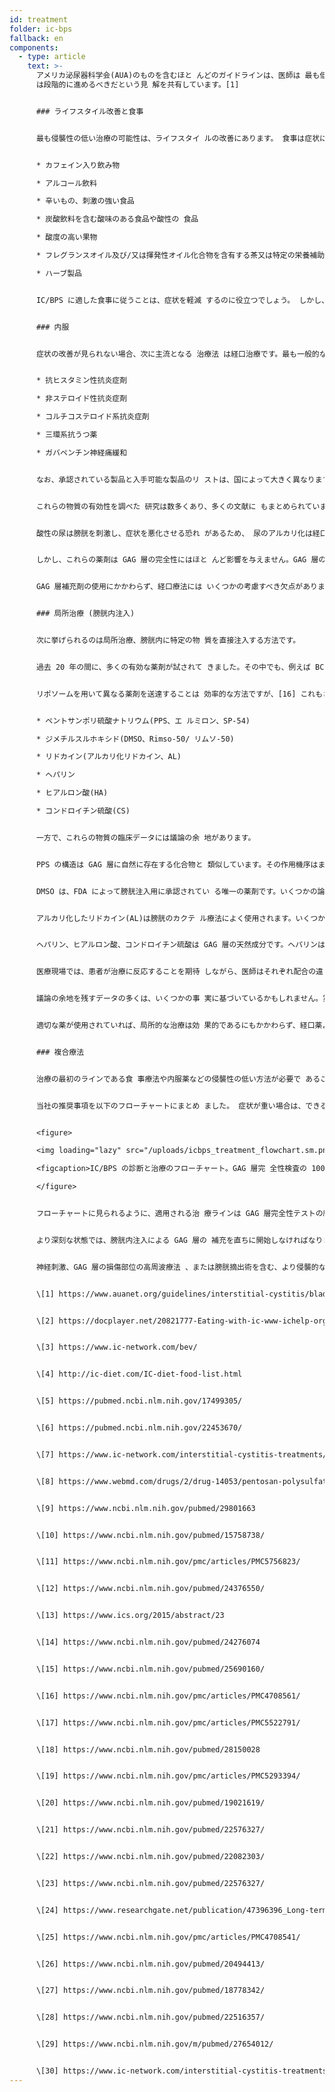 ```yaml
---
id: treatment
folder: ic-bps
fallback: en
components:
  - type: article
    text: >-
      アメリカ泌尿器科学会(AUA)のものを含むほと んどのガイドラインは、医師は 最も低侵襲な方法から始め、より侵襲的な技術へ
      は段階的に進めるべきだという見 解を共有しています。[1]


      ### ライフスタイル改善と食事


      最も侵襲性の低い治療の可能性は、ライフスタイ ルの改善にあります。 食事は症状に大きな影響を与えます。IC/BPS の 飲食物リストはインターネット上で広く公開され ており、[2],[3],[4] このトピックに関する科学論文も発表され ています。[5],[6] 文献のほとんどは、特定の栄養物が損傷し た膀胱壁を刺激することに同意しています。リス トは通常、以下のことに言及しています。


      * カフェイン入り飲み物

      * アルコール飲料

      * 辛いもの、刺激の強い食品

      * 炭酸飲料を含む酸味のある食品や酸性の 食品

      * 酸度の高い果物

      * フレグランスオイル及び/又は揮発性オイル化合物を含有する茶又は特定の栄養補助食品

      * ハーブ製品


      IC/BPS に適した食事に従うことは、症状を軽減 するのに役立つでしょう。 しかし、特に重症の場合、 生活習慣や食生活の変化だけでは効果があるとは 限りません。通常、効果が現れるまでにはかなり の時間がかかり、このような治療中に症状が悪化 することもあります。


      ### 内服


      症状の改善が見られない場合、次に主流となる 治療法 は経口治療です。最も一般的な薬は、通常、以下 の有効成分を一つ以上含んでいます。


      * 抗ヒスタミン性抗炎症剤

      * 非ステロイド性抗炎症剤

      * コルチコステロイド系抗炎症剤 

      * 三環系抗うつ薬

      * ガバペンチン神経痛緩和


      なお、承認されている製品と入手可能な製品のリ ストは、国によって大きく異なります。


      これらの物質の有効性を調べた 研究は数多くあり、多くの文献に もまとめられています。[7] これらの薬剤には、 抗炎症作用、疼痛抑制作用、抗うつ作用があるた め、経口薬による治療 は排尿や痛みの症状を緩和し、患者の生活の質を 向上させる効果的な方法であると考えられていま す。


      酸性の尿は膀胱を刺激し、症状を悪化させる恐れ があるため、 尿のアルカリ化は経口治療で重要な項目です。 尿を酸性にする食品群を避けるだけでは、十分な 効果が得られないことが多々あります。 そのため、アルカリ化剤(薬やサプリメント)は 、経口治療においても大きな役割を果たします。


      しかし、これらの薬剤は GAG 層の完全性にはほと んど影響を与えません。GAG 層の補充に使用され るひとつ、または複数の有効な医薬成分(後 述)を含む特定の製品があることについて は言及する価値があります。それらの多くは、広 く知られており、インターネット上で入手可能で す。このグループで、最も重要な医薬品は、食品 医薬品局(FDA、米国)によって承認されてい るペントサンポリ硫酸ナトリウム(PPS、エルミロ ン、 SP-54)であり、積極的に GAG 層の補充を助ける唯一 の経口薬であると考えられています。


      GAG 層補充剤の使用にかかわらず、経口療法には いくつかの考慮すべき欠点があります。 膀胱に到達するまでに 、薬剤は消化器系で吸収され、循環し 、他の組織にも及びます。このことは、薬の効能 を低下させ、副作用の可能性を高めます。例えば PPS は、GAG 層への効果を得るために 3 か月以上 の服用が必要です。経口で PPS を長期に渡り服 用した場合、重大な副作用が生じる可能性があり ます。[8] この問題に関する最近の発見は特に懸 念されています。[9]


      ### 局所治療 (膀胱内注入)


      次に挙げられるのは局所治療、膀胱内に特定の物 質を直接注入する方法です。


      過去 20 年の間に、多くの有効な薬剤が試されて きました。その中でも、例えば BCG(Bacillus Calmette-Guarin)は効果がないことが判明して います。[10] その他、神経成長因子を阻害する薬 剤は安全性に問題があります。[11] 特定の物質で は部分的に限り進歩が見られます。例えば、バニ ロイドでは痛みは軽減されましたが、排尿症状に 関しては改善が見られませんでした。[12] 現在治 験中の薬剤もいくつかありますが、その結果には まだ議論の余地があるか結論が出ておらず、また 十分な臨床試験がまだ行われていません。P2X3 受容体(膀胱の活動に影響を与える)をブロック することは有望かもしれませんが、さらなる実験 が必要でしょう。[13] ボツリヌス毒素 A(BTX- A、ボトックス)は何度か治験されていますが、 結果は賛否両論あるようです。[14],[15]


      リポソームを用いて異なる薬剤を送達することは 効率的な方法ですが、[16] これもさらなる実験が 必要でしょう。有効成分においては、GAG 層の補充に関連した6 つの主要な化合物があります。下記の通りです。


      * ペントサンポリ硫酸ナトリウム(PPS、エ ルミロン、SP-54)

      * ジメチルスルホキシド(DMSO、Rimso-50/ リムソ-50)

      * リドカイン(アルカリ化リドカイン、AL)

      * ヘパリン

      * ヒアルロン酸(HA)

      * コンドロイチン硫酸(CS)


      一方で、これらの物質の臨床データには議論の余 地があります。


      PPS の構造は GAG 層に自然に存在する化合物と 類似しています。その作用機序はまだわかってい ませんが、効果的な膀胱内治療薬になる可能性が あります。[17]


      DMSO は、FDA によって膀胱注入用に承認されてい る唯一の薬剤です。いくつかの論文によると、他 の特定の薬剤よりも効果的とあります が、[18] DMSO に関連する問題点を指摘する文献もありま す。[19]


      アルカリ化したリドカイン(AL)は膀胱のカクテ ル療法によく使用されます。いくつかの確かな情 報には、リドカイン自体が GAG 層の補充に有効な 薬とあります。[20] ほとんどの専門医は、たとえ その効果を否定する研究があるとしても、リドカ インは他の化合物の有効性を高めることができる と考えています。[21]


      ヘパリン、ヒアルロン酸、コンドロイチン硫酸は GAG 層の天然成分です。ヘパリンは単独でも他の 化合物との併用でも、局所治療によく使用されて います。[22] ヘパリンは、例えば DMSO よりも効 果が低いというデータもあります(上記参照)。 ヒアルロン酸は最も普及している成分かもしれま せん。その効果は何度か検証されていますが、異 なる結果が得られています。[23],[24],[25] コ ンドロイチン硫酸についても同様で、入手可能な データにはまだ議論の余地があります。[26],[27],[28] いくつかの研究によれば、HA+CS は DMSO と同じくらい効果的と考えられています。[29]


      医療現場では、患者が治療に反応することを期待 しながら、医師はそれぞれ配合の違う薬剤を使用 しています。[30]


      議論の余地を残すデータの多くは、いくつかの事 実に基づいているかもしれません。第一に、 IC/BPS の病因はまだわかっていません。もしこ の病気がそれぞれ違う理由で発症する可能性があ る場合、異なる病因を持つ患者は治療に対し、異 なる反応を示すかもしれません。第二に、多くの 国では、これらの治療薬のうち一種類だけ、もし くはごく少数しか承認されていないため、客観的 で比較可能な全体像を築く可能性が妨げられてい ます。第三に、ほとんどの国では、膀胱注入に使 用される薬剤、カクテルはごくわずかで、通常は 医師の処方により、十分なサンプルサイズの臨床 試験を実施することが非常に困難なのです。


      適切な薬が使用されていれば、局所的な治療は効 果的であるにもかかわらず、経口薬よりも人気が ない理由を検討する価値はあります。侵襲性は重 要な要素です。多くの医師は、やむを得ない場合 を除き、カテーテルの使用を避ける傾向がありま す。患者は痛み、またカテーテルが原因の微小病 変や感染症のリスクを恐れ、膀胱内注入療法を拒 否することが多くあります。これらの問題を克服 するために、Urosystem は UroDapter®と UroStill®を開発しました。前者はカテーテルに 代わる小型の装置です。後者は、女性患者の自己 注入を可能にする装置です。UroStill®を使用す れば、専門医の直接の関与なしに、自宅で膀胱治 療を行うことができます。


      ### 複合療法


      治療の最初のラインである食 事療法や内服薬などの侵襲性の低い方法が必要で あることは疑う余地がありません。残念なことに 、診断に時間がかかるだけでなく、侵襲性の低い 治療法の効果は 後から現れます。これは、耐え難い痛みと 重度の泌尿器症候群を伴い、生活の質が徐々に損 なわれながら、患者が 1~3 年以上の生活を無駄にしてしまうという状 況につながっています。このような時間を浪費す ればするほど、患者は侵襲性の低い治療ライン に全く反応しなくなる可能性が高まってきます。


      当社の推奨事項を以下のフローチャートにまとめ ました。 症状が重い場合は、できるだけ早く改善するよう に、内服治療と膀胱内注入 治療の併用療法から始めることをお勧めします。


      <figure>

      <img loading="lazy" src="/uploads/icbps_treatment_flowchart.sm.png" srcset="/uploads/icbps_treatment_flowchart.png 2x, /uploads/icbps_treatment_flowchart.sm.png 1x" alt="ICBPS treatment flowchart"/>

      <figcaption>IC/BPS の診断と治療のフローチャート。GAG 層完 全性検査の 100%では、最初の(水分摂取量が少ない)日 に測定された排尿の平均値を指します (IC/BPS の診断の章に記載)。</figcaption>

      </figure>


      フローチャートに見られるように、適用される治 療ラインは GAG 層完全性テストの結果に連動しま す。 生活習慣の改善、食事療法、内服薬が効果的で十 分なのは、軽度の IC/BPS の場合に限られます。 治療の有無にかかわらず、このような場合で も病状の悪化は 否定できないため、経過観察が必要です。(この サイトにはまだ患者フォローアップシステムは導 入されていません。)


      より深刻な状態では、膀胱内注入による GAG 層の 補充を直ちに開始しなければなりませんが、通 常、侵襲性の低いあらゆるな方法も 同時に行われます。


      神経刺激、GAG 層の損傷部位の高周波療法 、または膀胱摘出術を含む、より侵襲的な治療法 は、他のすべての治療法が効果がない場合にのみ 行われます。鍼治療や高圧酸素療法などの代替療 法は、その費用対効果に問題がある ことを考慮し、ほとんどの場合 補助的な治療法としてのみ推奨されています。


      \[1] https://www.auanet.org/guidelines/interstitial-cystitis/bladder-pain-syndrome-(2011-amended-2014)


      \[2] https://docplayer.net/20821777-Eating-with-ic-www-ichelp-org-interstitial-cystitis-association.html


      \[3] https://www.ic-network.com/bev/


      \[4] http://ic-diet.com/IC-diet-food-list.html


      \[5] https://pubmed.ncbi.nlm.nih.gov/17499305/


      \[6] https://pubmed.ncbi.nlm.nih.gov/22453670/


      \[7] https://www.ic-network.com/interstitial-cystitis-treatments/oral-medication/


      \[8] https://www.webmd.com/drugs/2/drug-14053/pentosan-polysulfate-sodium-oral/details


      \[9] https://www.ncbi.nlm.nih.gov/pubmed/29801663


      \[10] https://www.ncbi.nlm.nih.gov/pubmed/15758738/


      \[11] https://www.ncbi.nlm.nih.gov/pmc/articles/PMC5756823/


      \[12] https://www.ncbi.nlm.nih.gov/pubmed/24376550/


      \[13] https://www.ics.org/2015/abstract/23


      \[14] https://www.ncbi.nlm.nih.gov/pubmed/24276074


      \[15] https://www.ncbi.nlm.nih.gov/pubmed/25690160/


      \[16] https://www.ncbi.nlm.nih.gov/pmc/articles/PMC4708561/


      \[17] https://www.ncbi.nlm.nih.gov/pmc/articles/PMC5522791/


      \[18] https://www.ncbi.nlm.nih.gov/pubmed/28150028


      \[19] https://www.ncbi.nlm.nih.gov/pmc/articles/PMC5293394/


      \[20] https://www.ncbi.nlm.nih.gov/pubmed/19021619/


      \[21] https://www.ncbi.nlm.nih.gov/pubmed/22576327/


      \[22] https://www.ncbi.nlm.nih.gov/pubmed/22082303/


      \[23] https://www.ncbi.nlm.nih.gov/pubmed/22576327/


      \[24] https://www.researchgate.net/publication/47396396_Long-term_results_of_intravesical_hyaluronan_therapy_in_bladder_pain_syndromeinterstitial_cystitis


      \[25] https://www.ncbi.nlm.nih.gov/pmc/articles/PMC4708541/


      \[26] https://www.ncbi.nlm.nih.gov/pubmed/20494413/


      \[27] https://www.ncbi.nlm.nih.gov/pubmed/18778342/


      \[28] https://www.ncbi.nlm.nih.gov/pubmed/22516357/


      \[29] https://www.ncbi.nlm.nih.gov/m/pubmed/27654012/


      \[30] https://www.ic-network.com/interstitial-cystitis-treatments/bladder-instillations/
---
```

